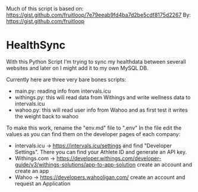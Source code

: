 
Much of this script is based on: https://gist.github.com/fruitloop/7e79eeab9fd4ba7d2be5cdf8175d2267
By: https://gist.github.com/fruitloop

# HealthSync
With this Python Script I'm trying to sync my healthdata between severall websites and later on I might add it to my own MySQL DB.

Currently here are three very bare bones scripts:
- main.py: reading info from intervals.icu
- withings.py: this will read data from Withings and write wellness data to intervals.icu
- wahoo.py: this will read user info from Wahoo and as first test it writes the weight back to wahoo

To make this work, rename the "env.md" file to ".env"
In the file edit the values as you can find them on the developer pages of each company:
- intervals.icu -> https://intervals.icu/settings and find "Developer Settings". There you can find your Athlete ID and generate an API key.
- Withings.com -> https://developer.withings.com/developer-guide/v3/withings-solutions/app-to-app-solution create an account and create an app
- Wahoo -> https://developers.wahooligan.com/ create an account and request an Application
